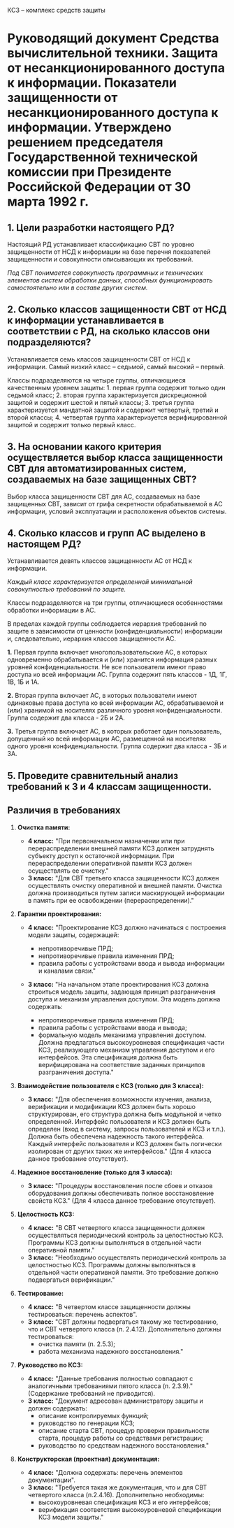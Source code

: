 КСЗ – комплекс средств защиты
# Руководящий документ Средства вычислительной техники. Защита от несанкционированного доступа к информации. Показатели защищенности от несанкционированного доступа к информации. Утверждено решением председателя Государственной технической комиссии при Президенте Российской Федерации от 30 марта 1992 г.
## 1. Цели разработки настоящего РД?
Настоящий РД устанавливает классификацию СВТ по уровню защищенности от НСД к информации на базе перечня показателей защищенности и совокупности описывающих их требований.

_Под СВТ понимается совокупность программных и технических элементов систем обработки данных, способных функционировать самостоятельно или в составе других систем._
## 2. Сколько классов защищенности СВТ от НСД к информации устанавливается в соответствии с РД, на сколько классов они подразделяются?
Устанавливается семь классов защищенности СВТ от НСД к информации. Самый низкий класс – седьмой, самый высокий – первый.

Классы подразделяются на четыре группы, отличающиеся качественным уровнем защиты:
1. первая группа содержит только один седьмой класс;
2. вторая группа характеризуется дискреционной защитой и содержит шестой и пятый классы;
3. третья группа характеризуется мандатной защитой и содержит четвертый, третий и второй классы;
4. четвертая группа характеризуется верифицированной защитой и содержит только первый класс.
## 3. На основании какого критерия осуществляется выбор класса защищенности СВТ для автоматизированных систем, создаваемых на базе защищенных СВТ?

Выбор класса защищенности СВТ для АС, создаваемых на базе защищенных СВТ, зависит от грифа секретности обрабатываемой в АС информации, условий эксплуатации и расположения объектов системы.
## 4. Сколько классов и групп АС выделено в настоящем РД?

Устанавливается девять классов защищенности АС от НСД к информации.

_Каждый класс характеризуется определенной минимальной совокупностью требований по защите._

Классы подразделяются на три группы, отличающиеся особенностями обработки информации в АС.

В пределах каждой группы соблюдается иерархия требований по защите в зависимости от ценности (конфиденциальности) информации и, следовательно, иерархия классов защищенности АС.

**1.** Первая группа включает многопользовательские АС, в которых одновременно обрабатывается и (или) хранится информация разных уровней конфиденциальности. Не все пользователи имеют право доступа ко всей информации АС. Группа содержит пять классов - 1Д, 1Г, 1В, 1Б и 1А.

**2.** Вторая группа включает АС, в которых пользователи имеют одинаковые права доступа ко всей информации АС, обрабатываемой и (или) хранимой на носителях различного уровня конфиденциальности. Группа содержит два класса - 2Б и 2А.

**3.** Третья группа включает АС, в которых работает один пользователь, допущенный ко всей информации АС, размещенной на носителях одного уровня конфиденциальности. Группа содержит два класса - 3Б и 3А.

## 5. Проведите сравнительный анализ требований к 3 и 4 классам защищенности.

## Различия в требованиях

1. **Очистка памяти:**
    - **4 класс:** "При первоначальном назначении или при перераспределении внешней памяти КСЗ должен затруднять субъекту доступ к остаточной информации. При перераспределении оперативной памяти КСЗ должен осуществлять ее очистку."
    - **3 класс:** "Для СВТ третьего класса защищенности КСЗ должен осуществлять очистку оперативной и внешней памяти. Очистка должна производиться путем записи маскирующей информации в память при ее освобождении (перераспределении)."
    
2. **Гарантии проектирования:**
    - **4 класс:** "Проектирование КСЗ должно начинаться с построения модели защиты, содержащей:
        - непротиворечивые ПРД;
        - непротиворечивые правила изменения ПРД;
        - правила работы с устройствами ввода и вывода информации и каналами связи."
            
    - **3 класс:** "На начальном этапе проектирования КСЗ должна строиться модель защиты, задающая принцип разграничения доступа и механизм управления доступом. Эта модель должна содержать:
        - непротиворечивые правила изменения ПРД;
        - правила работы с устройствами ввода и вывода;
        - формальную модель механизма управления доступом.  
            Должна предлагаться высокоуровневая спецификация части КСЗ, реализующего механизм управления доступом и его интерфейсов. Эта спецификация должна быть верифицирована на соответствие заданных принципов разграничения доступа."
            
3. **Взаимодействие пользователя с КСЗ (только для 3 класса):**
    - **3 класс:** "Для обеспечения возможности изучения, анализа, верификации и модификации КСЗ должен быть хорошо структурирован, его структура должна быть модульной и четко определенной. Интерфейс пользователя и КСЗ должен быть определен (вход в систему, запросы пользователей и КСЗ и т.п.). Должна быть обеспечена надежность такого интерфейса. Каждый интерфейс пользователя и КСЗ должен быть логически изолирован от других таких же интерфейсов." (Для 4 класса данное требование отсутствует).
        
4. **Надежное восстановление (только для 3 класса):**
    - **3 класс:** "Процедуры восстановления после сбоев и отказов оборудования должны обеспечивать полное восстановление свойств КСЗ." (Для 4 класса данное требование отсутствует).
        
5. **Целостность КСЗ:**
    - **4 класс:** "В СВТ четвертого класса защищенности должен осуществляться периодический контроль за целостностью КСЗ. Программы КСЗ должны выполняться в отдельной части оперативной памяти."
    - **3 класс:** "Необходимо осуществлять периодический контроль за целостностью КСЗ. Программы должны выполняться в отдельной части оперативной памяти. Это требование должно подвергаться верификации."
        
6. **Тестирование:**
    - **4 класс:** "В четвертом классе защищенности должны тестироваться: перечень аспектов".
    - **3 класс:** "СВТ должны подвергаться такому же тестированию, что и СВТ четвертого класса (п. 2.4.12). Дополнительно должны тестироваться:
        - очистка памяти (п. 2.5.3);
        - работа механизма надежного восстановления."
            
7. **Руководство по КСЗ:**
    - **4 класс:** "Данные требования полностью совпадают с аналогичными требованиями пятого класса (п. 2.3.9)." (Содержание требований не приводится).
    - **3 класс:** "Документ адресован администратору защиты и должен содержать:
        - описание контролируемых функций;
        - руководство по генерации КСЗ;
        - описание старта СВТ, процедур проверки правильности старта, процедур работы со средствами регистрации;
        - руководство по средствам надежного восстановления."
            
8. **Конструкторская (проектная) документация:**
    - **4 класс:** "Должна содержать: перечень элементов документации".
    - **3 класс:** "Требуется такая же документация, что и для СВТ четвертого класса (п.2.4.16). Дополнительно необходимы:
        - высокоуровневая спецификация КСЗ и его интерфейсов;
        - верификация соответствия высокоуровневой спецификации КСЗ модели защиты."